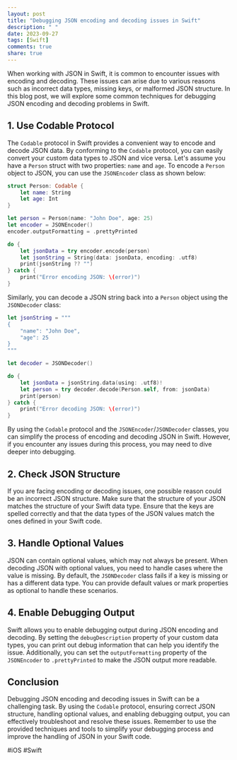 ```yaml
---
layout: post
title: "Debugging JSON encoding and decoding issues in Swift"
description: " "
date: 2023-09-27
tags: [Swift]
comments: true
share: true
---
```


When working with JSON in Swift, it is common to encounter issues with encoding and decoding. These issues can arise due to various reasons such as incorrect data types, missing keys, or malformed JSON structure. In this blog post, we will explore some common techniques for debugging JSON encoding and decoding problems in Swift.

## 1. Use Codable Protocol

The `Codable` protocol in Swift provides a convenient way to encode and decode JSON data. By conforming to the `Codable` protocol, you can easily convert your custom data types to JSON and vice versa. Let's assume you have a `Person` struct with two properties: `name` and `age`. To encode a `Person` object to JSON, you can use the `JSONEncoder` class as shown below:

```swift
struct Person: Codable {
    let name: String
    let age: Int
}

let person = Person(name: "John Doe", age: 25)
let encoder = JSONEncoder()
encoder.outputFormatting = .prettyPrinted

do {
    let jsonData = try encoder.encode(person)
    let jsonString = String(data: jsonData, encoding: .utf8)
    print(jsonString ?? "")
} catch {
    print("Error encoding JSON: \(error)")
}
```

Similarly, you can decode a JSON string back into a `Person` object using the `JSONDecoder` class:

```swift
let jsonString = """
{
    "name": "John Doe",
    "age": 25
}
"""

let decoder = JSONDecoder()

do {
    let jsonData = jsonString.data(using: .utf8)!
    let person = try decoder.decode(Person.self, from: jsonData)
    print(person)
} catch {
    print("Error decoding JSON: \(error)")
}
```

By using the `Codable` protocol and the `JSONEncoder`/`JSONDecoder` classes, you can simplify the process of encoding and decoding JSON in Swift. However, if you encounter any issues during this process, you may need to dive deeper into debugging.

## 2. Check JSON Structure

If you are facing encoding or decoding issues, one possible reason could be an incorrect JSON structure. Make sure that the structure of your JSON matches the structure of your Swift data type. Ensure that the keys are spelled correctly and that the data types of the JSON values match the ones defined in your Swift code.

## 3. Handle Optional Values

JSON can contain optional values, which may not always be present. When decoding JSON with optional values, you need to handle cases where the value is missing. By default, the `JSONDecoder` class fails if a key is missing or has a different data type. You can provide default values or mark properties as optional to handle these scenarios.

## 4. Enable Debugging Output

Swift allows you to enable debugging output during JSON encoding and decoding. By setting the `debugDescription` property of your custom data types, you can print out debug information that can help you identify the issue. Additionally, you can set the `outputFormatting` property of the `JSONEncoder` to `.prettyPrinted` to make the JSON output more readable.

## Conclusion

Debugging JSON encoding and decoding issues in Swift can be a challenging task. By using the `Codable` protocol, ensuring correct JSON structure, handling optional values, and enabling debugging output, you can effectively troubleshoot and resolve these issues. Remember to use the provided techniques and tools to simplify your debugging process and improve the handling of JSON in your Swift code.

#iOS #Swift